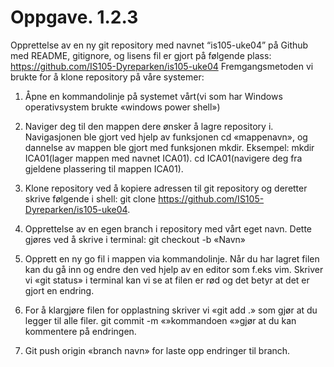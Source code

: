 # Oppgave. 1.2.3

Opprettelse av en ny git repository med navnet “is105-uke04” på Github med README, gitignore, og lisens fil er gjort på følgende plass: https://github.com/IS105-Dyreparken/is105-uke04
Fremgangsmetoden vi brukte for å klone repository på våre systemer:
1.	Åpne en kommandolinje på systemet vårt(vi som har Windows operativsystem brukte «windows power shell»)

2.	Naviger deg til den mappen dere ønsker å lagre repository i. Navigasjonen ble gjort ved hjelp av funksjonen cd «mappenavn», og dannelse av mappen ble gjort med funksjonen mkdir.
Eksempel: mkdir ICA01(lager mappen med navnet ICA01).	cd ICA01(navigere deg fra gjeldene plassering til mappen ICA01).

3.	Klone repository ved å kopiere adressen til git repository og deretter skrive følgende i shell:
git clone https://github.com/IS105-Dyreparken/is105-uke04.

4.	Opprettelse av en egen branch i repository med vårt eget navn. Dette gjøres ved å skrive i terminal: git checkout -b «Navn»

5.	Opprett en ny go fil i mappen via kommandolinje. Når du har lagret filen kan du gå inn og endre den ved hjelp av en editor som f.eks vim. Skriver vi «git status» i terminal kan vi se at filen er rød og det betyr at det er gjort en endring.

6.	 For å klargjøre filen for opplastning skriver vi «git add .» som gjør at du legger til alle filer.
 git commit -m «»kommandoen «»gjør at du kan kommentere på endringen.

7.	Git push origin «branch navn» for laste opp endringer til branch.
